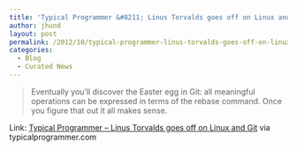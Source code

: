 ```yaml
---
title: 'Typical Programmer &#8211; Linus Torvalds goes off on Linux and Git'
author: jhund
layout: post
permalink: /2012/10/typical-programmer-linus-torvalds-goes-off-on-linux-and-git/
categories:
  - Blog
  - Curated News
---
```

> Eventually you&rsquo;ll discover the Easter egg in Git: all meaningful operations can be expressed in terms of the rebase command. Once you figure that out it all makes sense.

Link: [Typical Programmer &#8211; Linus Torvalds goes off on Linux and Git][1] via typicalprogrammer.com

 [1]: http://bit.ly/TBptQ1